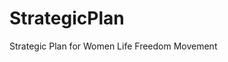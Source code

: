 # StrategicPlan
Strategic Plan for Women Life Freedom Movement

<div class='polis' data-conversation_id='44wxxbkjm2'></div>
<script async src='https://pol.is/embed.js'></script>
